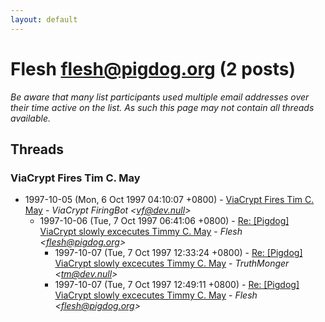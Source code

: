 ```yaml
---
layout: default
---
```


# Flesh <flesh@pigdog.org> (2 posts)

_Be aware that many list participants used multiple email addresses over their time active on the list. As such this page may not contain all threads available._

## Threads

### ViaCrypt Fires Tim C. May
+ 1997-10-05 (Mon, 6 Oct 1997 04:10:07 +0800) - [ViaCrypt Fires Tim C. May](/archive/1997/10/8488b158d3042f5dc960350ac3ac15788bf71fe4c0fb8840750fc7fe67226e8f) - _ViaCrypt FiringBot \<vf@dev.null\>_
  + 1997-10-06 (Tue, 7 Oct 1997 06:41:06 +0800) - [Re: [Pigdog] ViaCrypt slowly excecutes Timmy C. May](/archive/1997/10/6956c310bb2d8bb29effd3a2c67fccf7114dc6892ffb009f81265592077936eb) - _Flesh \<flesh@pigdog.org\>_
    + 1997-10-07 (Tue, 7 Oct 1997 12:33:24 +0800) - [Re: [Pigdog] ViaCrypt slowly excecutes Timmy C. May](/archive/1997/10/16b6e7eda5edc17ce14b708a4f1a7e69c1e1c21320b372e8f92242d069a8d82a) - _TruthMonger \<tm@dev.null\>_
    + 1997-10-07 (Tue, 7 Oct 1997 12:49:11 +0800) - [Re: [Pigdog] ViaCrypt slowly excecutes Timmy C. May](/archive/1997/10/24e736a10e849e5a974fa8c28a5b7e910bf33f0a105843852ba9cdcd36713931) - _Flesh \<flesh@pigdog.org\>_

